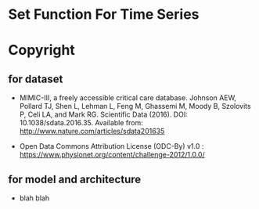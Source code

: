 # Set Function For Time Series


# Copyright
## for dataset
* MIMIC-III, a freely accessible critical care database. Johnson AEW, Pollard TJ, Shen L, Lehman L, Feng M, Ghassemi M, Moody B, Szolovits P, Celi LA, and Mark RG. Scientific Data (2016). DOI: 10.1038/sdata.2016.35. Available from: http://www.nature.com/articles/sdata201635

* Open Data Commons Attribution License (ODC-By) v1.0 : https://www.physionet.org/content/challenge-2012/1.0.0/

## for model and architecture
* blah blah